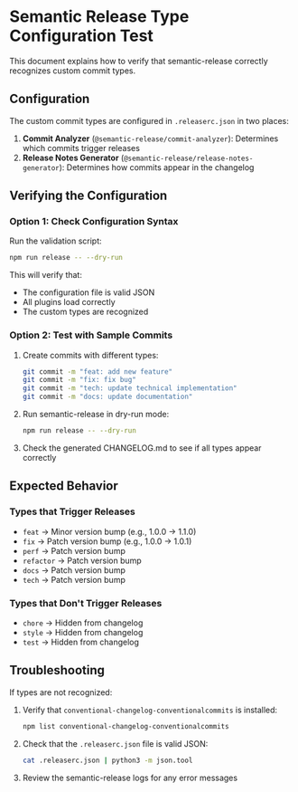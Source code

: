 # Semantic Release Type Configuration Test

This document explains how to verify that semantic-release correctly recognizes custom commit types.

## Configuration

The custom commit types are configured in `.releaserc.json` in two places:

1. **Commit Analyzer** (`@semantic-release/commit-analyzer`): Determines which commits trigger releases
2. **Release Notes Generator** (`@semantic-release/release-notes-generator`): Determines how commits appear in the changelog

## Verifying the Configuration

### Option 1: Check Configuration Syntax

Run the validation script:

```bash
npm run release -- --dry-run
```

This will verify that:
- The configuration file is valid JSON
- All plugins load correctly
- The custom types are recognized

### Option 2: Test with Sample Commits

1. Create commits with different types:
   ```bash
   git commit -m "feat: add new feature"
   git commit -m "fix: fix bug"
   git commit -m "tech: update technical implementation"
   git commit -m "docs: update documentation"
   ```

2. Run semantic-release in dry-run mode:
   ```bash
   npm run release -- --dry-run
   ```

3. Check the generated CHANGELOG.md to see if all types appear correctly

## Expected Behavior

### Types that Trigger Releases

- `feat` → Minor version bump (e.g., 1.0.0 → 1.1.0)
- `fix` → Patch version bump (e.g., 1.0.0 → 1.0.1)
- `perf` → Patch version bump
- `refactor` → Patch version bump
- `docs` → Patch version bump
- `tech` → Patch version bump

### Types that Don't Trigger Releases

- `chore` → Hidden from changelog
- `style` → Hidden from changelog
- `test` → Hidden from changelog

## Troubleshooting

If types are not recognized:

1. Verify that `conventional-changelog-conventionalcommits` is installed:
   ```bash
   npm list conventional-changelog-conventionalcommits
   ```

2. Check that the `.releaserc.json` file is valid JSON:
   ```bash
   cat .releaserc.json | python3 -m json.tool
   ```

3. Review the semantic-release logs for any error messages
